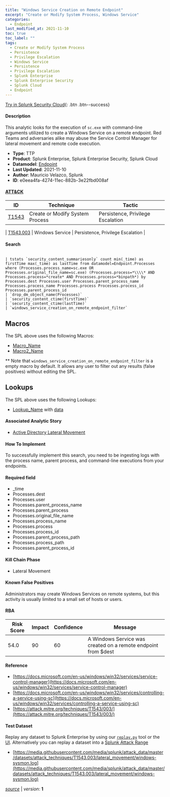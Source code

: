 ```yaml
---
title: "Windows Service Creation on Remote Endpoint"
excerpt: "Create or Modify System Process, Windows Service"
categories:
  - Endpoint
last_modified_at: 2021-11-10
toc: true
toc_label: ""
tags:
  - Create or Modify System Process
  - Persistence
  - Privilege Escalation
  - Windows Service
  - Persistence
  - Privilege Escalation
  - Splunk Enterprise
  - Splunk Enterprise Security
  - Splunk Cloud
  - Endpoint
---
```




[Try in Splunk Security Cloud](https://www.splunk.com/en_us/cyber-security.html){: .btn .btn--success}

#### Description

This analytic looks for the execution of `sc.exe` with command-line arguments utilized to create a Windows Service on a remote endpoint. Red Teams and adversaries alike may abuse the Service Control Manager for lateral movement and remote code execution.

- **Type**: TTP
- **Product**: Splunk Enterprise, Splunk Enterprise Security, Splunk Cloud
- **Datamodel**: [Endpoint](https://docs.splunk.com/Documentation/CIM/latest/User/Endpoint)
- **Last Updated**: 2021-11-10
- **Author**: Mauricio Velazco, Splunk
- **ID**: e0eea4fa-4274-11ec-882b-3e22fbd008af


#### [ATT&CK](https://attack.mitre.org/)

| ID          | Technique   | Tactic         |
| ----------- | ----------- |--------------- |
| [T1543](https://attack.mitre.org/techniques/T1543/) | Create or Modify System Process | Persistence, Privilege Escalation |

| [T1543.003](https://attack.mitre.org/techniques/T1543/003/) | Windows Service | Persistence, Privilege Escalation |

#### Search

```

| tstats `security_content_summariesonly` count min(_time) as firstTime max(_time) as lastTime from datamodel=Endpoint.Processes where (Processes.process_name=sc.exe OR Processes.original_file_name=sc.exe) (Processes.process=*\\\\* AND Processes.process=*create* AND Processes.process=*binpath*) by Processes.dest Processes.user Processes.parent_process_name Processes.process_name Processes.process Processes.process_id Processes.parent_process_id 
| `drop_dm_object_name(Processes)` 
| `security_content_ctime(firstTime)`
| `security_content_ctime(lastTime)` 
| `windows_service_creation_on_remote_endpoint_filter`
```

## Macros
The SPL above uses the following Macros:
* [Macro_Name](https://)
* [Macro2_Name](https://)

** Note that `windows_service_creation_on_remote_endpoint_filter` is a empty macro by default. It allows any user to filter out any results (false positives) without editing the SPL.

## Lookups
The SPL above uses the following Lookups:

* [Lookup_Name]() with [data]()

#### Associated Analytic Story
* [Active Directory Lateral Movement](/stories/active_directory_lateral_movement)


#### How To Implement
To successfully implement this search, you need to be ingesting logs with the process name, parent process, and command-line executions from your endpoints.

#### Required field
* _time
* Processes.dest
* Processes.user
* Processes.parent_process_name
* Processes.parent_process
* Processes.original_file_name
* Processes.process_name
* Processes.process
* Processes.process_id
* Processes.parent_process_path
* Processes.process_path
* Processes.parent_process_id


#### Kill Chain Phase
* Lateral Movement


#### Known False Positives
Administrators may create Windows Services on remote systems, but this activity is usually limited to a small set of hosts or users.


#### RBA

| Risk Score  | Impact      | Confidence   | Message      |
| ----------- | ----------- |--------------|--------------|
| 54.0 | 90 | 60 | A Windows Service was created on a remote endpoint from $dest |




#### Reference

* [https://docs.microsoft.com/en-us/windows/win32/services/service-control-manager](https://docs.microsoft.com/en-us/windows/win32/services/service-control-manager)
* [https://docs.microsoft.com/en-us/windows/win32/services/controlling-a-service-using-sc](https://docs.microsoft.com/en-us/windows/win32/services/controlling-a-service-using-sc)
* [https://attack.mitre.org/techniques/T1543/003/](https://attack.mitre.org/techniques/T1543/003/)



#### Test Dataset
Replay any dataset to Splunk Enterprise by using our [`replay.py`](https://github.com/splunk/attack_data#using-replaypy) tool or the [UI](https://github.com/splunk/attack_data#using-ui).
Alternatively you can replay a dataset into a [Splunk Attack Range](https://github.com/splunk/attack_range#replay-dumps-into-attack-range-splunk-server)

* [https://media.githubusercontent.com/media/splunk/attack_data/master/datasets/attack_techniques/T1543.003/lateral_movement/windows-sysmon.log](https://media.githubusercontent.com/media/splunk/attack_data/master/datasets/attack_techniques/T1543.003/lateral_movement/windows-sysmon.log)



[*source*](https://github.com/splunk/security_content/tree/develop/detections/endpoint/windows_service_creation_on_remote_endpoint.yml) \| *version*: **1**